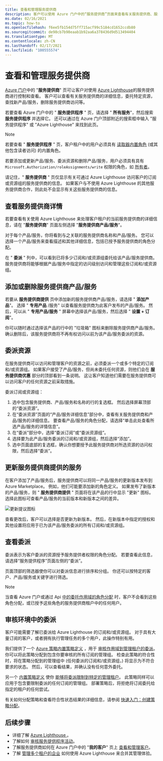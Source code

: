 ```yaml
---
title: 查看和管理服务提供商
description: 客户可以使用 Azure 门户中的“服务提供商”页面来查看有关服务提供商、服务提供商产品/服务和委派资源的信息。
ms.date: 02/16/2021
ms.topic: how-to
ms.openlocfilehash: f6ee5fb154d75ff715acf99c5184cd1652ccdb80
ms.sourcegitcommit: de98cb7b98eaab1b92aa6a378436d9d513494404
ms.translationtype: MT
ms.contentlocale: zh-CN
ms.lasthandoff: 02/17/2021
ms.locfileid: "100555574"
---
```

# <a name="view-and-manage-service-providers"></a>查看和管理服务提供商

[Azure 门户](https://portal.azure.com)中的 "**服务提供商**" 页可让客户对使用 [Azure Lighthouse](../overview.md)的服务提供商进行控制和查看。 客户可以查看有关服务提供商的详细信息，委托特定资源，查找新产品/服务，删除服务提供商访问等。

若要查看 Azure 门户中的 " **服务提供程序** " 页，请选择 " **所有服务**"，然后搜索 **服务提供程序** 并选择它。 还可以通过在 Azure 门户顶部附近的搜索框中输入 "服务提供程序" 或 "Azure Lighthouse" 来找到此页。

> [!NOTE]
> 若要查看 " **服务提供程序** " 页，客户租户中的用户必须具有 [读取器内置角色](../../role-based-access-control/built-in-roles.md#reader) (或其他包含读者访问) 的内置角色。
>
> 若要添加或更新产品/服务、委派资源和删除产品/服务，用户必须具有具有 `Microsoft.Authorization/roleAssignments/write` 权限的角色，如 [所有者](../../role-based-access-control/built-in-roles.md#owner)。

请记住，" **服务提供商** " 页仅显示有关可通过 Azure Lighthouse 访问客户的订阅或资源组的服务提供商的信息。 如果客户与不使用 Azure Lighthouse 的其他服务提供商合作，则此处不会显示有关这些服务提供商的信息。

## <a name="view-service-provider-details"></a>查看服务提供商详情

若要查看有关使用 Azure Lighthouse 来处理客户租户的当前服务提供商的详细信息，请在 "**服务提供商**" 页面左侧选择 "**服务提供商产品/服务**"。

对于每个产品/服务，你将看到与之关联的服务提供商名称和产品/服务。 您可以选择一个产品/服务来查看描述和其他详细信息，包括已授予服务提供商的角色分配。

在 " **委派** " 列中，可以看到已将多少订阅和/或资源组委托给该产品/服务提供商。 服务提供商将能够根据产品/服务中指定的访问级别访问和管理这些订阅和/或资源组。

## <a name="add-or-remove-service-provider-offers"></a>添加或删除服务提供商产品/服务

若要从 **服务提供商提供** 页中添加新的服务提供商产品/服务，请选择 " **添加产品**"。 选择 " **专用产品** /服务" 以查看服务提供商为此客户发布的产品/服务。 然后，可以从 " **专用产品/服务** " 屏幕中选择该产品/服务，然后选择 " **设置 + 订阅**"。

你可以随时通过选择该产品的行中的 "垃圾箱" 图标来删除服务提供商产品/服务。 确认删除后，该服务提供商将不再有权访问以前为该产品/服务委派的资源。

## <a name="delegate-resources"></a>委派资源

在服务提供商可以访问和管理客户的资源之前，必须委派一个或多个特定的订阅和/或资源组。 如果客户接受了产品/服务，但尚未委托任何资源，则他们会在 **服务提供商优惠** 部分的顶部看到一条说明。 这让客户知道他们需要在服务提供商可以访问客户的任何资源之前采取措施。

委派订阅或资源组：

1. 选中包含服务提供商、产品/服务和名称的行的复选框。 然后选择屏幕顶部的“委派资源”。
1. 在“委派资源”页面的“产品/服务详细信息”部分中，查看有关服务提供商和产品/服务的详细信息。 要查看产品/服务的角色分配，请选择“单击此处查看所选产品/服务的详情信息”。
1. 在“委派”部分中，选择“委派订阅”或“委派资源组”。
1. 选择要为此产品/服务委派的订阅和/或资源组，然后选择“添加”。
1. 选中页面底部的复选框，确认你想要授予此服务提供商对所选资源的访问权限，然后选择“委派”。

## <a name="update-service-provider-offers"></a>更新服务提供商提供的服务

在客户添加了产品/服务后，服务提供商可以将同一产品/服务的更新版本发布到 Azure Marketplace。 例如，他们可能要添加新的角色定义。 如果发布了新版本的产品/服务，则 " **服务提供商提供** " 页面将在该产品的行中显示 "更新" 图标。 选择此图标可查看产品/服务的当前版本和新版本之间的差异。

 ![更新提议图标](../media/update-offer.jpg)

查看更改后，客户可以选择是否更新为新版本。 然后，在新版本中指定的授权和其他设置将应用于已为该产品/服务委派的所有订阅和/或资源组。

## <a name="view-delegations"></a>查看委派

委派表示为客户委派的资源授予服务提供者权限的角色分配。 若要查看此信息，请选择“服务提供程序”页面左侧的“委派”。

页面顶部的筛选器使你可以对委派信息进行排序和分组。 你还可以按特定的客户、产品/服务或关键字进行筛选。

> [!NOTE]
> 当查看 Azure 门户或通过 Api [中的委托作用域的角色分配](../../role-based-access-control/role-assignments-list-portal.md#list-role-assignments-at-a-scope) 时，客户不会看到这些角色分配，或已授予这些角色的服务提供商租户中的任何用户。

## <a name="audit-delegations-in-your-environment"></a>审核环境中的委派

客户可能需要了解已委派给 Azure Lighthouse 的订阅和/或资源组。 对于具有大量订阅的客户，或者拥有执行管理任务的多个用户，此操作特别有用。

我们提供了一个 [Azure 策略内置策略定义](../../governance/policy/samples/built-in-policies.md#lighthouse) ，用于 [审核作用域到管理租户的委派](https://github.com/Azure/azure-policy/blob/master/built-in-policies/policyDefinitions/Lighthouse/Lighthouse_Delegations_Audit.json)。 你可以将此策略分配到包含你要审核的所有订阅的管理组。 检查此策略的符合性时，将在策略分配到的管理组中 (任何委派的订阅和/或资源组，) 将显示为不符合要求的状态。 然后，可以查看结果，并确认没有任何意外委托。

另一个 [内置策略定义](../../governance/policy/samples/built-in-policies.md#lighthouse) 使你 [能够将委派限制到特定的管理租户](https://github.com/Azure/azure-policy/blob/master/built-in-policies/policyDefinitions/Lighthouse/AllowCertainManagingTenantIds_Deny.json)。 此策略同样可以应用于包含要限制委派的任何订阅的管理组。 部署策略后，将拒绝将订阅委托给指定的租户的任何尝试。

有关如何分配策略和查看符合性状态结果的详细信息，请参阅 [快速入门：创建策略分配](../../governance/policy/assign-policy-portal.md)。

## <a name="next-steps"></a>后续步骤

- 详细了解 [Azure Lighthouse ](../overview.md)。
- 了解如何 [审核服务提供程序活动](view-service-provider-activity.md)。
- 了解服务提供商如何在 Azure 门户中的 "**我的客户**" 页上 [查看和管理客户](view-manage-customers.md)。
- 了解 [管理多个租户的企业](../concepts/enterprise.md) 如何使用 Azure Lighthouse 来合并其管理体验。

